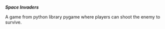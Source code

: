 ***Space Invaders*** 

A game from python library pygame where players can shoot the enemy to survive.
